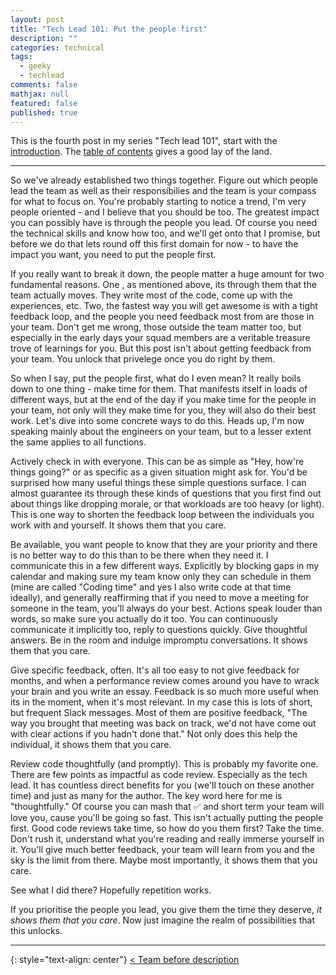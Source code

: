```yaml
---
layout: post
title: "Tech Lead 101: Put the people first"
description: ""
categories: technical
tags:
  - geeky
  - techlead
comments: false
mathjax: null
featured: false
published: true
---
```


This is the fourth post in my series "Tech lead 101", start with the [introduction]({{site.url}}/technical/tech-lead-101-intro). The [table of contents]({{site.url}}/technical/tech-lead-101) gives a good lay of the land.

----

So we've already established two things together. Figure out which people lead the team as well as their responsibilies and the team is your compass for what to focus on. You're probably starting to notice a trend, I'm very people oriented - and I believe that you should be too. The greatest impact you can possibly have is through the people you lead. Of course you need the technical skills and know how too, and we'll get onto that I promise, but before we do that lets round off this first domain for now - to have the impact you want, you need to put the people first.

If you really want to break it down, the people matter a huge amount for two fundamental reasons. One , as mentioned above, its through them that the team actually moves. They write most of the code, come up with the experiences, etc. Two, the fastest way you will get awesome is with a tight feedback loop, and the people you need feedback most from are those in your team. Don't get me wrong, those outside the team matter too, but especially in the early days your squad members are a veritable treasure trove of learnings for you. But this post isn't about getting feedback from your team. You unlock that privelege once you do right by them.

So when I say, put the people first, what do I even mean? It really boils down to one thing - make time for them. That manifests itself in loads of different ways, but at the end of the day if you make time for the people in your team, not only will they make time for you, they will also do their best work. Let's dive into some concrete ways to do this. Heads up, I'm now speaking mainly about the engineers on your team, but to a lesser extent the same applies to all functions.

Actively check in with everyone. This can be as simple as "Hey, how're things going?" or as specific as a given situation might ask for. You'd be surprised how many useful things these simple questions surface. I can almost guarantee its through these kinds of questions that you first find out about things like dropping morale, or that workloads are too heavy (or light). This is one way to shorten the feedback loop between the individuals you work with and yourself. It shows them that you care.

Be available, you want people to know that they are your priority and there is no better way to do this than to be there when they need it. I communicate this in a few different ways. Explicitly by blocking gaps in my calendar and making sure my team know only they can schedule in them (mine are called "Coding time" and yes I also write code at that time ideally), and generally reaffirming that if you need to move a meeting for someone in the team, you'll always do your best. Actions speak louder than words, so make sure you actually do it too. You can continuously communicate it implicitly too, reply to questions quickly. Give thoughtful answers. Be in the room and indulge impromptu conversations. It shows them that you care.

Give specific feedback, often. It's all too easy to not give feedback for months, and when a performance review comes around you have to wrack your brain and you write an essay. Feedback is so much more useful when its in the moment, when it's most relevant. In my case this is lots of short, but frequent Slack messages. Most of them are positive feedback, "The way you brought that meeting was back on track, we'd not have come out with clear actions if you hadn't done that." Not only does this help the individual, it shows them that you care.

Review code thoughtfully (and promptly). This is probably my favorite one. There are few points as impactful as code review. Especially as the tech lead. It has countless direct benefits for you (we'll touch on these another time) and just as many for the author. The key word here for me is "thoughtfully." Of course you can mash that ✅ and short term your team will love you, cause you'll be going so fast. This isn't actually putting the people first. Good code reviews take time, so how do you them first? Take the time. Don't rush it, understand what you're reading and really immerse yourself in it. You'll give much better feedback, your team will learn from you and the sky is the limit from there. Maybe most importantly, it shows them that you care.

See what I did there? Hopefully repetition works.

If you prioritise the people you lead, you give them the time they deserve, _it shows them that you care_. Now just imagine the realm of possibilities that this unlocks.

----

{: style="text-align: center"}
[< Team before description]({{site.url}}/technical/tech-lead-101-team-before-description)
